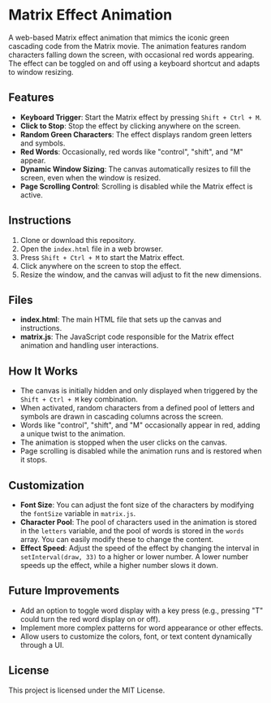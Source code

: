 # Matrix Effect Animation

A web-based Matrix effect animation that mimics the iconic green cascading code from the Matrix movie. The animation features random characters falling down the screen, with occasional red words appearing. The effect can be toggled on and off using a keyboard shortcut and adapts to window resizing.

## Features

- **Keyboard Trigger**: Start the Matrix effect by pressing `Shift + Ctrl + M`.
- **Click to Stop**: Stop the effect by clicking anywhere on the screen.
- **Random Green Characters**: The effect displays random green letters and symbols.
- **Red Words**: Occasionally, red words like "control", "shift", and "M" appear.
- **Dynamic Window Sizing**: The canvas automatically resizes to fill the screen, even when the window is resized.
- **Page Scrolling Control**: Scrolling is disabled while the Matrix effect is active.

## Instructions

1. Clone or download this repository.
2. Open the `index.html` file in a web browser.
3. Press `Shift + Ctrl + M` to start the Matrix effect.
4. Click anywhere on the screen to stop the effect.
5. Resize the window, and the canvas will adjust to fit the new dimensions.

## Files

- **index.html**: The main HTML file that sets up the canvas and instructions.
- **matrix.js**: The JavaScript code responsible for the Matrix effect animation and handling user interactions.

## How It Works

- The canvas is initially hidden and only displayed when triggered by the `Shift + Ctrl + M` key combination.
- When activated, random characters from a defined pool of letters and symbols are drawn in cascading columns across the screen.
- Words like "control", "shift", and "M" occasionally appear in red, adding a unique twist to the animation.
- The animation is stopped when the user clicks on the canvas.
- Page scrolling is disabled while the animation runs and is restored when it stops.

## Customization

- **Font Size**: You can adjust the font size of the characters by modifying the `fontSize` variable in `matrix.js`.
- **Character Pool**: The pool of characters used in the animation is stored in the `letters` variable, and the pool of words is stored in the `words` array. You can easily modify these to change the content.
- **Effect Speed**: Adjust the speed of the effect by changing the interval in `setInterval(draw, 33)` to a higher or lower number. A lower number speeds up the effect, while a higher number slows it down.

## Future Improvements

- Add an option to toggle word display with a key press (e.g., pressing "T" could turn the red word display on or off).
- Implement more complex patterns for word appearance or other effects.
- Allow users to customize the colors, font, or text content dynamically through a UI.

## License

This project is licensed under the MIT License.
